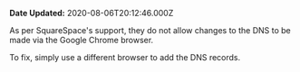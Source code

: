 **Date Updated:** 2020-08-06T20:12:46.000Z

As per SquareSpace's support, they do not allow changes to the DNS to be made via the Google Chrome browser.

  
To fix, simply use a different browser to add the DNS records.